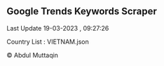 

## Google Trends Keywords Scraper 
 
Last Update 19-03-2023 , 09:27:26

Country List :
VIETNAM.json



© Abdul Muttaqin 
